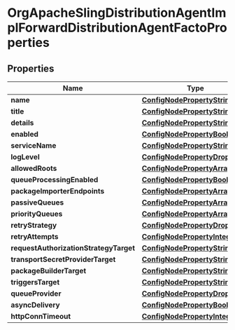 
# OrgApacheSlingDistributionAgentImplForwardDistributionAgentFactoProperties

## Properties
Name | Type | Description | Notes
------------ | ------------- | ------------- | -------------
**name** | [**ConfigNodePropertyString**](ConfigNodePropertyString.md) |  |  [optional]
**title** | [**ConfigNodePropertyString**](ConfigNodePropertyString.md) |  |  [optional]
**details** | [**ConfigNodePropertyString**](ConfigNodePropertyString.md) |  |  [optional]
**enabled** | [**ConfigNodePropertyBoolean**](ConfigNodePropertyBoolean.md) |  |  [optional]
**serviceName** | [**ConfigNodePropertyString**](ConfigNodePropertyString.md) |  |  [optional]
**logLevel** | [**ConfigNodePropertyDropDown**](ConfigNodePropertyDropDown.md) |  |  [optional]
**allowedRoots** | [**ConfigNodePropertyArray**](ConfigNodePropertyArray.md) |  |  [optional]
**queueProcessingEnabled** | [**ConfigNodePropertyBoolean**](ConfigNodePropertyBoolean.md) |  |  [optional]
**packageImporterEndpoints** | [**ConfigNodePropertyArray**](ConfigNodePropertyArray.md) |  |  [optional]
**passiveQueues** | [**ConfigNodePropertyArray**](ConfigNodePropertyArray.md) |  |  [optional]
**priorityQueues** | [**ConfigNodePropertyArray**](ConfigNodePropertyArray.md) |  |  [optional]
**retryStrategy** | [**ConfigNodePropertyDropDown**](ConfigNodePropertyDropDown.md) |  |  [optional]
**retryAttempts** | [**ConfigNodePropertyInteger**](ConfigNodePropertyInteger.md) |  |  [optional]
**requestAuthorizationStrategyTarget** | [**ConfigNodePropertyString**](ConfigNodePropertyString.md) |  |  [optional]
**transportSecretProviderTarget** | [**ConfigNodePropertyString**](ConfigNodePropertyString.md) |  |  [optional]
**packageBuilderTarget** | [**ConfigNodePropertyString**](ConfigNodePropertyString.md) |  |  [optional]
**triggersTarget** | [**ConfigNodePropertyString**](ConfigNodePropertyString.md) |  |  [optional]
**queueProvider** | [**ConfigNodePropertyDropDown**](ConfigNodePropertyDropDown.md) |  |  [optional]
**asyncDelivery** | [**ConfigNodePropertyBoolean**](ConfigNodePropertyBoolean.md) |  |  [optional]
**httpConnTimeout** | [**ConfigNodePropertyInteger**](ConfigNodePropertyInteger.md) |  |  [optional]



